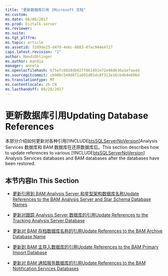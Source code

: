 ```yaml
---
title: "更新数据库引用 |Microsoft 文档"
ms.custom: 
ms.date: 06/08/2017
ms.prod: biztalk-server
ms.reviewer: 
ms.suite: 
ms.tgt_pltfrm: 
ms.topic: article
ms.assetid: 72d9de25-d47d-4e6c-8883-07ac944e4727
caps.latest.revision: "2"
author: MandiOhlinger
ms.author: mandia
manager: anneta
ms.openlocfilehash: 675efc6028db92ff061491e72e98d636a1efaa4d
ms.sourcegitcommit: cb908c540d8f1a692d01dc8f313e16cb4b4e696d
ms.translationtype: MT
ms.contentlocale: zh-CN
ms.lasthandoff: 09/20/2017
---
```

# <a name="updating-database-references"></a><span data-ttu-id="7a9c0-102">更新数据库引用</span><span class="sxs-lookup"><span data-stu-id="7a9c0-102">Updating Database References</span></span>
<span data-ttu-id="7a9c0-103">本部分介绍如何更新对各种引用[!INCLUDE[btsSQLServerNoVersion](../includes/btssqlservernoversion-md.md)]Analysis Services 数据库和 BAM 数据库在还原数据库后。</span><span class="sxs-lookup"><span data-stu-id="7a9c0-103">This section describes how to update references to various [!INCLUDE[btsSQLServerNoVersion](../includes/btssqlservernoversion-md.md)] Analysis Services databases and BAM databases after the databases have been restored.</span></span>  
  
## <a name="in-this-section"></a><span data-ttu-id="7a9c0-104">本节内容</span><span class="sxs-lookup"><span data-stu-id="7a9c0-104">In This Section</span></span>  
  
-   [<span data-ttu-id="7a9c0-105">更新引用到 BAM Analysis Server 和星型架构数据库名称</span><span class="sxs-lookup"><span data-stu-id="7a9c0-105">Update References to the BAM Analysis Server and Star Schema Database Names</span></span>](../technical-guides/update-references-to-the-bam-analysis-server-and-star-schema-database-names.md)  
  
-   [<span data-ttu-id="7a9c0-106">更新对跟踪 Analysis Server 数据库的引用</span><span class="sxs-lookup"><span data-stu-id="7a9c0-106">Update References to the Tracking Analysis Server Database</span></span>](../technical-guides/update-references-to-the-tracking-analysis-server-database.md)  
  
-   [<span data-ttu-id="7a9c0-107">更新对 BAM 存档数据库名称的引用</span><span class="sxs-lookup"><span data-stu-id="7a9c0-107">Update References to the BAM Archive Database Name</span></span>](../technical-guides/update-references-to-the-bam-archive-database-name.md)  
  
-   [<span data-ttu-id="7a9c0-108">更新到 BAM 主导入数据库的引用</span><span class="sxs-lookup"><span data-stu-id="7a9c0-108">Update References to the BAM Primary Import Database</span></span>](../technical-guides/update-references-to-the-bam-primary-import-database.md)  
  
-   [<span data-ttu-id="7a9c0-109">更新对 BAM 通知服务数据库的引用</span><span class="sxs-lookup"><span data-stu-id="7a9c0-109">Update References to the BAM Notification Services Databases</span></span>](../technical-guides/update-references-to-the-bam-notification-services-databases.md)